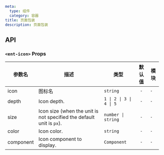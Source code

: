 ```yaml
meta:
  type: 组件
  category: 容器
title: 页面包装
description: 页面包装
```


## API


### `<ent-icon>` Props

|参数名|描述|类型|默认值|模块|
|---|---|---|:---:|---|
|icon|图标名|`string`|`-`|`-`|
|depth|Icon depth.|`1 \| 2 \| 3 \| 4 \| 5`|`-`|`-`|
|size|Icon size (when the unit is not specified the default unit is `px`).|`number \| string`|`-`|`-`|
|color|Icon color.|`string`|`-`|`-`|
|component|Icon component to display.|`Component`|`-`|`-`|



